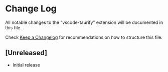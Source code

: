# Change Log

All notable changes to the "vscode-taurify" extension will be documented in this file.

Check [Keep a Changelog](http://keepachangelog.com/) for recommendations on how to structure this file.

## [Unreleased]

- Initial release
